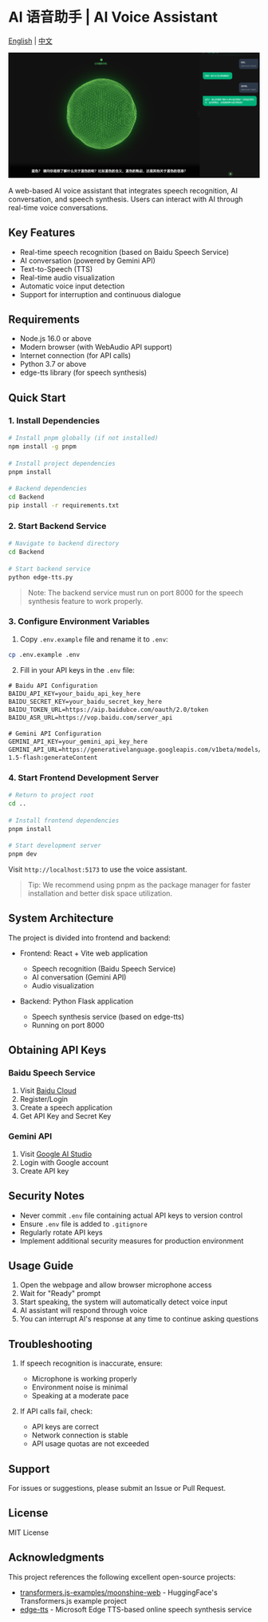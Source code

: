 
# AI 语音助手 | AI Voice Assistant

[English](./README.md) | [中文](./README_CN.md)

![poster](./ui.png)


A web-based AI voice assistant that integrates speech recognition, AI conversation, and speech synthesis. Users can interact with AI through real-time voice conversations.

## Key Features

- Real-time speech recognition (based on Baidu Speech Service)
- AI conversation (powered by Gemini API)
- Text-to-Speech (TTS)
- Real-time audio visualization
- Automatic voice input detection
- Support for interruption and continuous dialogue

## Requirements

- Node.js 16.0 or above
- Modern browser (with WebAudio API support)
- Internet connection (for API calls)
- Python 3.7 or above
- edge-tts library (for speech synthesis)

## Quick Start

### 1. Install Dependencies

```bash
# Install pnpm globally (if not installed)
npm install -g pnpm

# Install project dependencies
pnpm install

# Backend dependencies
cd Backend
pip install -r requirements.txt
```

### 2. Start Backend Service

```bash
# Navigate to backend directory
cd Backend

# Start backend service
python edge-tts.py
```

> Note: The backend service must run on port 8000 for the speech synthesis feature to work properly.

### 3. Configure Environment Variables

1. Copy `.env.example` file and rename it to `.env`:
```bash
cp .env.example .env
```

2. Fill in your API keys in the `.env` file:

```plaintext
# Baidu API Configuration
BAIDU_API_KEY=your_baidu_api_key_here
BAIDU_SECRET_KEY=your_baidu_secret_key_here
BAIDU_TOKEN_URL=https://aip.baidubce.com/oauth/2.0/token
BAIDU_ASR_URL=https://vop.baidu.com/server_api

# Gemini API Configuration
GEMINI_API_KEY=your_gemini_api_key_here
GEMINI_API_URL=https://generativelanguage.googleapis.com/v1beta/models/gemini-1.5-flash:generateContent
```

### 4. Start Frontend Development Server

```bash
# Return to project root
cd ..

# Install frontend dependencies
pnpm install

# Start development server
pnpm dev
```

Visit `http://localhost:5173` to use the voice assistant.

> Tip: We recommend using pnpm as the package manager for faster installation and better disk space utilization.

## System Architecture

The project is divided into frontend and backend:

- Frontend: React + Vite web application
  - Speech recognition (Baidu Speech Service)
  - AI conversation (Gemini API)
  - Audio visualization

- Backend: Python Flask application
  - Speech synthesis service (based on edge-tts)
  - Running on port 8000

## Obtaining API Keys

### Baidu Speech Service
1. Visit [Baidu Cloud](https://cloud.baidu.com/)
2. Register/Login
3. Create a speech application
4. Get API Key and Secret Key

### Gemini API
1. Visit [Google AI Studio](https://makersuite.google.com/app/apikey)
2. Login with Google account
3. Create API key

## Security Notes

- Never commit `.env` file containing actual API keys to version control
- Ensure `.env` file is added to `.gitignore`
- Regularly rotate API keys
- Implement additional security measures for production environment

## Usage Guide

1. Open the webpage and allow browser microphone access
2. Wait for "Ready" prompt
3. Start speaking, the system will automatically detect voice input
4. AI assistant will respond through voice
5. You can interrupt AI's response at any time to continue asking questions

## Troubleshooting

1. If speech recognition is inaccurate, ensure:
   - Microphone is working properly
   - Environment noise is minimal
   - Speaking at a moderate pace

2. If API calls fail, check:
   - API keys are correct
   - Network connection is stable
   - API usage quotas are not exceeded

## Support

For issues or suggestions, please submit an Issue or Pull Request.

## License

MIT License

## Acknowledgments

This project references the following excellent open-source projects:

- [transformers.js-examples/moonshine-web](https://github.com/huggingface/transformers.js-examples/tree/main/moonshine-web) - HuggingFace's Transformers.js example project
- [edge-tts](https://github.com/lyz1810/edge-tts) - Microsoft Edge TTS-based online speech synthesis service
